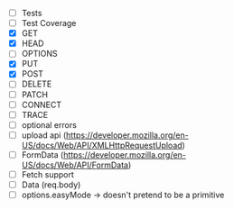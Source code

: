 - [ ] Tests
- [ ] Test Coverage
- [X] GET
- [X] HEAD
- [ ] OPTIONS
- [X] PUT
- [X] POST
- [ ] DELETE
- [ ] PATCH
- [ ] CONNECT
- [ ] TRACE
- [ ] optional errors
- [ ] upload api (https://developer.mozilla.org/en-US/docs/Web/API/XMLHttpRequestUpload)
- [ ] FormData (https://developer.mozilla.org/en-US/docs/Web/API/FormData)
- [ ] Fetch support
- [ ] Data (req.body)
- [ ] options.easyMode -> doesn't pretend to be a primitive